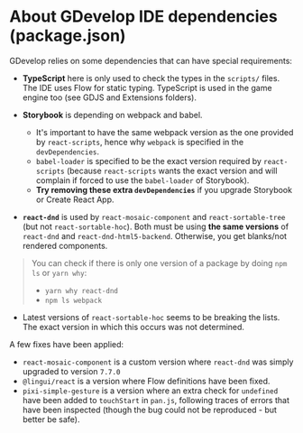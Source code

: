 # About GDevelop IDE dependencies (package.json)

GDevelop relies on some dependencies that can have special requirements:

- **TypeScript** here is only used to check the types in the `scripts/` files. The IDE uses Flow for static typing. TypeScript is used in the game engine too (see GDJS and Extensions folders).

- **Storybook** is depending on webpack and babel.

  - It's important to have the same webpack version as the one provided by `react-scripts`, hence why `webpack` is specified in the `devDependencies`.
  - `babel-loader` is specified to be the exact version required by `react-scripts` (because `react-scripts` wants the exact version and will complain if forced to use the `babel-loader` of Storybook).
  - **Try removing these extra `devDependencies`** if you upgrade Storybook or Create React App.

- **`react-dnd`** is used by `react-mosaic-component` and `react-sortable-tree` (but not `react-sortable-hoc`). Both must be using **the same versions** of `react-dnd` and `react-dnd-html5-backend`. Otherwise, you get blanks/not rendered components.

> You can check if there is only one version of a package by doing `npm ls` or `yarn why`:
>
> - `yarn why react-dnd`
> - `npm ls webpack`

- Latest versions of `react-sortable-hoc` seems to be breaking the lists. The exact version in which this occurs was not determined.

A few fixes have been applied:

- `react-mosaic-component` is a custom version where `react-dnd` was simply upgraded to version `7.7.0`
- `@lingui/react` is a version where Flow definitions have been fixed.
- `pixi-simple-gesture` is a version where an extra check for `undefined` have been added to `touchStart` in `pan.js`, following traces of errors that have been inspected (though the bug could not be reproduced - but better be safe).
